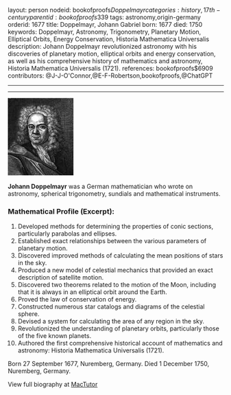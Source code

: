 layout: person
nodeid: bookofproofs$Doppelmayr
categories: history,17th-century
parentid: bookofproofs$339
tags: astronomy,origin-germany
orderid: 1677
title: Doppelmayr, Johann Gabriel
born: 1677
died: 1750
keywords: Doppelmayr, Astronomy, Trigonometry, Planetary Motion, Elliptical Orbits, Energy Conservation, Historia Mathematica Universalis
description: Johann Doppelmayr revolutionized astronomy with his discoveries of planetary motion, elliptical orbits and energy conservation, as well as his comprehensive history of mathematics and astronomy, Historia Mathematica Universalis (1721).
references: bookofproofs$6909
contributors: @J-J-O'Connor,@E-F-Robertson,bookofproofs,@ChatGPT

---



---

![Doppelmayr.jpg](https://github.com/bookofproofs/bookofproofs.github.io/blob/main/_sources/_assets/images/portraits/Doppelmayr.jpg?raw=true)

**Johann Doppelmayr** was a German mathematician who wrote on astronomy, spherical trigonometry, sundials and mathematical instruments.

### Mathematical Profile (Excerpt):
1. Developed methods for determining the properties of conic sections, particularly parabolas and ellipses.
2. Established exact relationships between the various parameters of planetary motion. 
3. Discovered improved methods of calculating the mean positions of stars in the sky. 
4. Produced a new model of celestial mechanics that provided an exact description of satellite motion. 
5. Discovered two theorems related to the motion of the Moon, including that it is always in an elliptical orbit around the Earth. 
6. Proved the law of conservation of energy.
7. Constructed numerous star catalogs and diagrams of the celestial sphere. 
8. Devised a system for calculating the area of any region in the sky. 
9. Revolutionized the understanding of planetary orbits, particularly those of the five known planets. 
10. Authored the first comprehensive historical account of mathematics and astronomy: Historia Mathematica Universalis (1721).

Born 27 September 1677, Nuremberg, Germany. Died 1 December 1750, Nuremberg, Germany.

View full biography at [MacTutor](https://mathshistory.st-andrews.ac.uk/Biographies/Doppelmayr/)
